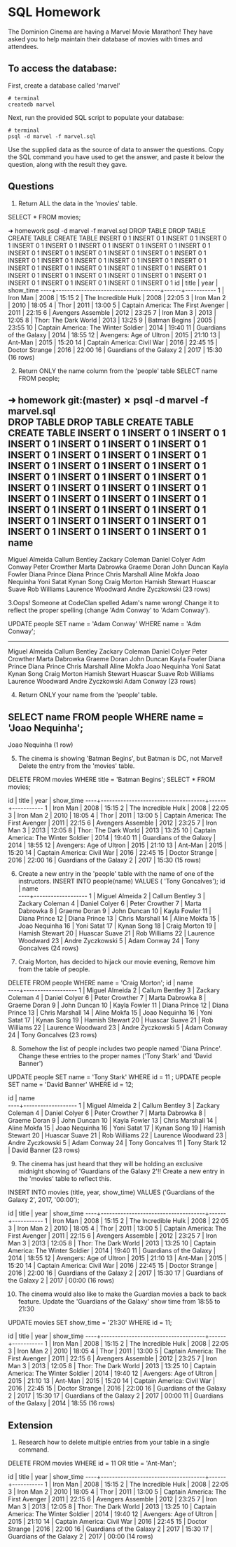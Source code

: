 # SQL Homework

The Dominion Cinema are having a Marvel Movie Marathon! They have asked you to help maintain their database of movies with times and attendees.

## To access the database:

First, create a database called 'marvel'

```
# terminal
createdb marvel
```

Next, run the provided SQL script to populate your database:

```
# terminal
psql -d marvel -f marvel.sql
```

Use the supplied data as the source of data to answer the questions.  Copy the SQL command you have used to get the answer, and paste it below the question, along with the result they gave.

## Questions

1. Return ALL the data in the 'movies' table.

SELECT * FROM movies;

➜  homework psql -d marvel -f marvel.sql
DROP TABLE
DROP TABLE
CREATE TABLE
CREATE TABLE
INSERT 0 1
INSERT 0 1
INSERT 0 1
INSERT 0 1
INSERT 0 1
INSERT 0 1
INSERT 0 1
INSERT 0 1
INSERT 0 1
INSERT 0 1
INSERT 0 1
INSERT 0 1
INSERT 0 1
INSERT 0 1
INSERT 0 1
INSERT 0 1
INSERT 0 1
INSERT 0 1
INSERT 0 1
INSERT 0 1
INSERT 0 1
INSERT 0 1
INSERT 0 1
INSERT 0 1
INSERT 0 1
INSERT 0 1
INSERT 0 1
INSERT 0 1
INSERT 0 1
INSERT 0 1
INSERT 0 1
INSERT 0 1
INSERT 0 1
INSERT 0 1
INSERT 0 1
INSERT 0 1
INSERT 0 1
INSERT 0 1
INSERT 0 1
 id |                title                | year | show_time
----+-------------------------------------+------+-----------
  1 | Iron Man                            | 2008 | 15:15
  2 | The Incredible Hulk                 | 2008 | 22:05
  3 | Iron Man 2                          | 2010 | 18:05
  4 | Thor                                | 2011 | 13:00
  5 | Captain America: The First Avenger  | 2011 | 22:15
  6 | Avengers Assemble                   | 2012 | 23:25
  7 | Iron Man 3                          | 2013 | 12:05
  8 | Thor: The Dark World                | 2013 | 13:25
  9 | Batman Begins                       | 2005 | 23:55
 10 | Captain America: The Winter Soldier | 2014 | 19:40
 11 | Guardians of the Galaxy             | 2014 | 18:55
 12 | Avengers: Age of Ultron             | 2015 | 21:10
 13 | Ant-Man                             | 2015 | 15:20
 14 | Captain America: Civil War          | 2016 | 22:45
 15 | Doctor Strange                      | 2016 | 22:00
 16 | Guardians of the Galaxy 2           | 2017 | 15:30
(16 rows)

2. Return ONLY the name column from the 'people' table
SELECT name FROM people;

➜  homework git:(master) ✗ psql -d marvel -f marvel.sql                                                
DROP TABLE
DROP TABLE
CREATE TABLE
CREATE TABLE
INSERT 0 1
INSERT 0 1
INSERT 0 1
INSERT 0 1
INSERT 0 1
INSERT 0 1
INSERT 0 1
INSERT 0 1
INSERT 0 1
INSERT 0 1
INSERT 0 1
INSERT 0 1
INSERT 0 1
INSERT 0 1
INSERT 0 1
INSERT 0 1
INSERT 0 1
INSERT 0 1
INSERT 0 1
INSERT 0 1
INSERT 0 1
INSERT 0 1
INSERT 0 1
INSERT 0 1
INSERT 0 1
INSERT 0 1
INSERT 0 1
INSERT 0 1
INSERT 0 1
INSERT 0 1
INSERT 0 1
INSERT 0 1
INSERT 0 1
INSERT 0 1
INSERT 0 1
INSERT 0 1
INSERT 0 1
INSERT 0 1
INSERT 0 1
       name        
-------------------
 Miguel Almeida
 Callum Bentley
 Zackary Coleman
 Daniel Colyer
 Adm Conway
 Peter Crowther
 Marta Dabrowka
 Graeme Doran
 John Duncan
 Kayla Fowler
 Diana Prince
 Diana Prince
 Chris Marshall
 Aline Mokfa
 Joao Nequinha
 Yoni Satat
 Kynan Song
 Craig Morton
 Hamish Stewart
 Huascar Suave
 Rob Williams
 Laurence Woodward
 Andre Zyczkowski
(23 rows)


3.Oops! Someone at CodeClan spelled Adam's name wrong! Change it to reflect the proper spelling (change 'Adm Conway' to 'Adam Conway').

UPDATE people SET name = 'Adam Conway' WHERE name = 'Adm Conway';

-------------------
 Miguel Almeida
 Callum Bentley
 Zackary Coleman
 Daniel Colyer
 Peter Crowther
 Marta Dabrowka
 Graeme Doran
 John Duncan
 Kayla Fowler
 Diana Prince
 Diana Prince
 Chris Marshall
 Aline Mokfa
 Joao Nequinha
 Yoni Satat
 Kynan Song
 Craig Morton
 Hamish Stewart
 Huascar Suave
 Rob Williams
 Laurence Woodward
 Andre Zyczkowski
 Adam Conway
(23 rows)


4. Return ONLY your name from the 'people' table.

SELECT name FROM people WHERE name = 'Joao Nequinha';
---------------
 Joao Nequinha
(1 row)

5. The cinema is showing 'Batman Begins', but Batman is DC, not Marvel! Delete the entry from the 'movies' table.

DELETE FROM movies WHERE title = 'Batman Begins';
SELECT * FROM movies;

id |                title                | year | show_time
----+-------------------------------------+------+-----------
  1 | Iron Man                            | 2008 | 15:15
  2 | The Incredible Hulk                 | 2008 | 22:05
  3 | Iron Man 2                          | 2010 | 18:05
  4 | Thor                                | 2011 | 13:00
  5 | Captain America: The First Avenger  | 2011 | 22:15
  6 | Avengers Assemble                   | 2012 | 23:25
  7 | Iron Man 3                          | 2013 | 12:05
  8 | Thor: The Dark World                | 2013 | 13:25
 10 | Captain America: The Winter Soldier | 2014 | 19:40
 11 | Guardians of the Galaxy             | 2014 | 18:55
 12 | Avengers: Age of Ultron             | 2015 | 21:10
 13 | Ant-Man                             | 2015 | 15:20
 14 | Captain America: Civil War          | 2016 | 22:45
 15 | Doctor Strange                      | 2016 | 22:00
 16 | Guardians of the Galaxy 2           | 2017 | 15:30
(15 rows)

6. Create a new entry in the 'people' table with the name of one of the instructors.
INSERT INTO people(name) VALUES ( 'Tony Goncalves');
id |       name        
----+-------------------
 1 | Miguel Almeida
 2 | Callum Bentley
 3 | Zackary Coleman
 4 | Daniel Colyer
 6 | Peter Crowther
 7 | Marta Dabrowka
 8 | Graeme Doran
 9 | John Duncan
10 | Kayla Fowler
11 | Diana Prince
12 | Diana Prince
13 | Chris Marshall
14 | Aline Mokfa
15 | Joao Nequinha
16 | Yoni Satat
17 | Kynan Song
18 | Craig Morton
19 | Hamish Stewart
20 | Huascar Suave
21 | Rob Williams
22 | Laurence Woodward
23 | Andre Zyczkowski
 5 | Adam Conway
24 | Tony Goncalves
(24 rows)

7. Craig Morton, has decided to hijack our movie evening, Remove him from the table of people.

DELETE FROM people WHERE name = 'Craig Morton';
id |       name        
----+-------------------
 1 | Miguel Almeida
 2 | Callum Bentley
 3 | Zackary Coleman
 4 | Daniel Colyer
 6 | Peter Crowther
 7 | Marta Dabrowka
 8 | Graeme Doran
 9 | John Duncan
10 | Kayla Fowler
11 | Diana Prince
12 | Diana Prince
13 | Chris Marshall
14 | Aline Mokfa
15 | Joao Nequinha
16 | Yoni Satat
17 | Kynan Song
19 | Hamish Stewart
20 | Huascar Suave
21 | Rob Williams
22 | Laurence Woodward
23 | Andre Zyczkowski
 5 | Adam Conway
24 | Tony Goncalves
(23 rows)


8. Somehow the list of people includes two people named 'Diana Prince'. Change these entries to the proper names ('Tony Stark' and 'David Banner')

UPDATE people SET name = 'Tony Stark' WHERE id = 11 ;
UPDATE people SET name = 'David Banner' WHERE id = 12;

id |       name        
----+-------------------
  1 | Miguel Almeida
  2 | Callum Bentley
  3 | Zackary Coleman
  4 | Daniel Colyer
  6 | Peter Crowther
  7 | Marta Dabrowka
  8 | Graeme Doran
  9 | John Duncan
 10 | Kayla Fowler
 13 | Chris Marshall
 14 | Aline Mokfa
 15 | Joao Nequinha
 16 | Yoni Satat
 17 | Kynan Song
 19 | Hamish Stewart
 20 | Huascar Suave
 21 | Rob Williams
 22 | Laurence Woodward
 23 | Andre Zyczkowski
  5 | Adam Conway
 24 | Tony Goncalves
 11 | Tony Stark
 12 | David Banner
(23 rows)

9. The cinema has just heard that they will be holding an exclusive midnight showing of 'Guardians of the Galaxy 2'!! Create a new entry in the 'movies' table to reflect this.

INSERT INTO movies (title, year, show_time) VALUES ('Guardians of the Galaxy 2', 2017, '00:00');

id |                title                | year | show_time
----+-------------------------------------+------+-----------
 1 | Iron Man                            | 2008 | 15:15
 2 | The Incredible Hulk                 | 2008 | 22:05
 3 | Iron Man 2                          | 2010 | 18:05
 4 | Thor                                | 2011 | 13:00
 5 | Captain America: The First Avenger  | 2011 | 22:15
 6 | Avengers Assemble                   | 2012 | 23:25
 7 | Iron Man 3                          | 2013 | 12:05
 8 | Thor: The Dark World                | 2013 | 13:25
10 | Captain America: The Winter Soldier | 2014 | 19:40
11 | Guardians of the Galaxy             | 2014 | 18:55
12 | Avengers: Age of Ultron             | 2015 | 21:10
13 | Ant-Man                             | 2015 | 15:20
14 | Captain America: Civil War          | 2016 | 22:45
15 | Doctor Strange                      | 2016 | 22:00
16 | Guardians of the Galaxy 2           | 2017 | 15:30
17 | Guardians of the Galaxy 2           | 2017 | 00:00
(16 rows)


10. The cinema would also like to make the Guardian movies a back to back feature. Update the 'Guardians of the Galaxy' show time from 18:55 to 21:30

UPDATE movies SET show_time = '21:30' WHERE id = 11;

id |                title                | year | show_time
----+-------------------------------------+------+-----------
  1 | Iron Man                            | 2008 | 15:15
  2 | The Incredible Hulk                 | 2008 | 22:05
  3 | Iron Man 2                          | 2010 | 18:05
  4 | Thor                                | 2011 | 13:00
  5 | Captain America: The First Avenger  | 2011 | 22:15
  6 | Avengers Assemble                   | 2012 | 23:25
  7 | Iron Man 3                          | 2013 | 12:05
  8 | Thor: The Dark World                | 2013 | 13:25
 10 | Captain America: The Winter Soldier | 2014 | 19:40
 12 | Avengers: Age of Ultron             | 2015 | 21:10
 13 | Ant-Man                             | 2015 | 15:20
 14 | Captain America: Civil War          | 2016 | 22:45
 15 | Doctor Strange                      | 2016 | 22:00
 16 | Guardians of the Galaxy 2           | 2017 | 15:30
 17 | Guardians of the Galaxy 2           | 2017 | 00:00
 11 | Guardians of the Galaxy             | 2014 | 18:55
(16 rows)



## Extension

1. Research how to delete multiple entries from your table in a single command.

DELETE FROM movies WHERE id = 11 OR title = 'Ant-Man';

id |                title                | year | show_time
----+-------------------------------------+------+-----------
 1 | Iron Man                            | 2008 | 15:15
 2 | The Incredible Hulk                 | 2008 | 22:05
 3 | Iron Man 2                          | 2010 | 18:05
 4 | Thor                                | 2011 | 13:00
 5 | Captain America: The First Avenger  | 2011 | 22:15
 6 | Avengers Assemble                   | 2012 | 23:25
 7 | Iron Man 3                          | 2013 | 12:05
 8 | Thor: The Dark World                | 2013 | 13:25
10 | Captain America: The Winter Soldier | 2014 | 19:40
12 | Avengers: Age of Ultron             | 2015 | 21:10
14 | Captain America: Civil War          | 2016 | 22:45
15 | Doctor Strange                      | 2016 | 22:00
16 | Guardians of the Galaxy 2           | 2017 | 15:30
17 | Guardians of the Galaxy 2           | 2017 | 00:00
(14 rows)
